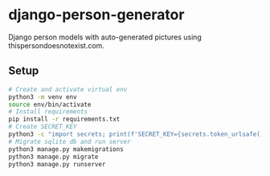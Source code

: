 # django-person-generator
Django person models with auto-generated pictures using thispersondoesnotexist.com.

## Setup
```bash
# Create and activate virtual env
python3 -m venv env
source env/bin/activate
# Install requirements
pip install -r requirements.txt
# Create SECRET_KEY
python3 -c "import secrets; print(f'SECRET_KEY={secrets.token_urlsafe()}')" > .env
# Migrate sqlite db and run server
python3 manage.py makemigrations
python3 manage.py migrate
python3 manage.py runserver
```